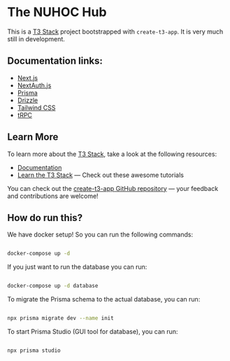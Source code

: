 # The NUHOC Hub

This is a [T3 Stack](https://create.t3.gg/) project bootstrapped with `create-t3-app`. It is very much still in development.

## Documentation links:

- [Next.js](https://nextjs.org)
- [NextAuth.js](https://next-auth.js.org)
- [Prisma](https://prisma.io)
- [Drizzle](https://orm.drizzle.team)
- [Tailwind CSS](https://tailwindcss.com)
- [tRPC](https://trpc.io)

## Learn More

To learn more about the [T3 Stack](https://create.t3.gg/), take a look at the following resources:

- [Documentation](https://create.t3.gg/)
- [Learn the T3 Stack](https://create.t3.gg/en/faq#what-learning-resources-are-currently-available) — Check out these awesome tutorials

You can check out the [create-t3-app GitHub repository](https://github.com/t3-oss/create-t3-app) — your feedback and contributions are welcome!

## How do run this?

We have docker setup! So you can run the following commands:

```bash

docker-compose up -d

```

If you just want to run the database you can run:

```bash

docker-compose up -d database

```

To migrate the Prisma schema to the actual database, you can run:

```bash

npx prisma migrate dev --name init

```

To start Prisma Studio (GUI tool for database), you can run:
```bash

npx prisma studio

```
